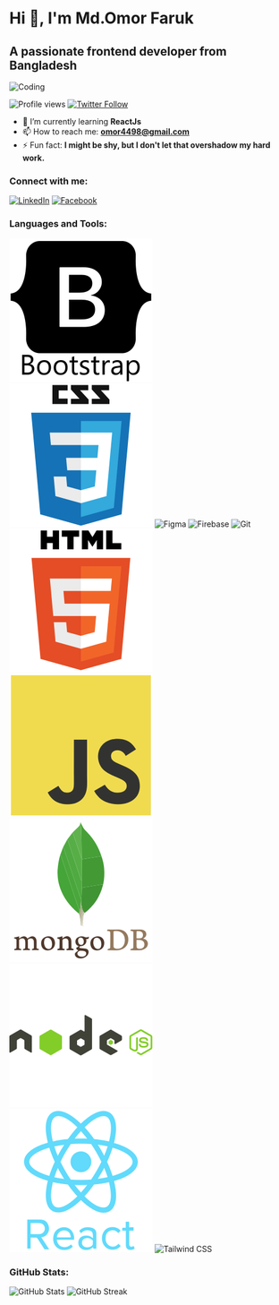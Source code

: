 # Hi 👋, I'm Md.Omor Faruk
## A passionate frontend developer from Bangladesh

![Coding](https://miro.medium.com/v2/resize:fit:1100/1*-ntL3Dsvc-dJ5cLGRtSuEw.gif)

![Profile views](https://komarev.com/ghpvc/?username=md-omorfaruk&label=Profile%20views&color=0e75b6&style=flat)
[![Twitter Follow](https://img.shields.io/twitter/follow/@elemorfaruk?logo=twitter&style=for-the-badge)](https://twitter.com/@elemorfaruk)

- 🌱 I’m currently learning **ReactJs**
- 📫 How to reach me: **omor4498@gmail.com**
- ⚡ Fun fact: **I might be shy, but I don't let that overshadow my hard work.**

### Connect with me:
[![LinkedIn](https://raw.githubusercontent.com/rahuldkjain/github-profile-readme-generator/master/src/images/icons/Social/linked-in-alt.svg)](https://www.linkedin.com/in/mdomorfaruk01/)
[![Facebook](https://raw.githubusercontent.com/rahuldkjain/github-profile-readme-generator/master/src/images/icons/Social/facebook.svg)](https://www.facebook.com/profile.php?id=100009080617588)

### Languages and Tools:
![Bootstrap](https://raw.githubusercontent.com/devicons/devicon/master/icons/bootstrap/bootstrap-plain-wordmark.svg)
![CSS3](https://raw.githubusercontent.com/devicons/devicon/master/icons/css3/css3-original-wordmark.svg)
![Figma](https://www.vectorlogo.zone/logos/figma/figma-icon.svg)
![Firebase](https://www.vectorlogo.zone/logos/firebase/firebase-icon.svg)
![Git](https://www.vectorlogo.zone/logos/git-scm/git-scm-icon.svg)
![HTML5](https://raw.githubusercontent.com/devicons/devicon/master/icons/html5/html5-original-wordmark.svg)
![JavaScript](https://raw.githubusercontent.com/devicons/devicon/master/icons/javascript/javascript-original.svg)
![MongoDB](https://raw.githubusercontent.com/devicons/devicon/master/icons/mongodb/mongodb-original-wordmark.svg)
![Node.js](https://raw.githubusercontent.com/devicons/devicon/master/icons/nodejs/nodejs-original-wordmark.svg)
![React](https://raw.githubusercontent.com/devicons/devicon/master/icons/react/react-original-wordmark.svg)
![Tailwind CSS](https://www.vectorlogo.zone/logos/tailwindcss/tailwindcss-icon.svg)

### GitHub Stats:
![GitHub Stats](https://github-readme-stats.vercel.app/api?username=md-omorfaruk&show_icons=true&locale=en)
![GitHub Streak](https://github-readme-streak-stats.herokuapp.com/?user=md-omorfaruk)

